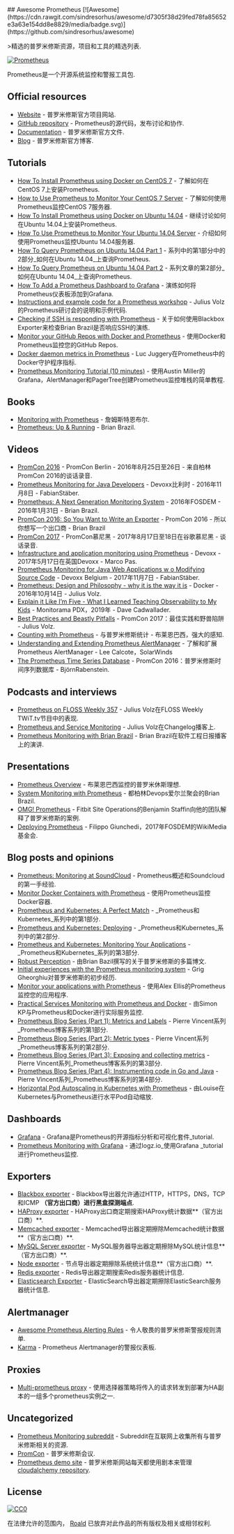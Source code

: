 <div class="github-widget" data-repo="roaldnefs/awesome-prometheus"></div>
## Awesome Prometheus  [![Awesome](https://cdn.rawgit.com/sindresorhus/awesome/d7305f38d29fed78fa85652e3a63e154dd8e8829/media/badge.svg)](https://github.com/sindresorhus/awesome)

&gt;精选的普罗米修斯资源，项目和工具的精选列表.

[![Prometheus](https://raw.githubusercontent.com/roaldnefs/awesome-prometheus/master/media/prometheus.png)](https://prometheus.io/)

Prometheus是一个开源系统监控和警报工具包.



## Official resources

- [Website](https://prometheus.io/) - 普罗米修斯官方项目网站.
- [GitHub repository](https://github.com/prometheus/prometheus) -  Prometheus的源代码，发布讨论和协作.
- [Documentation](https://prometheus.io/docs/introduction/overview/) - 普罗米修斯官方文件.
- [Blog](https://prometheus.io/blog/) - 普罗米修斯官方博客.

## Tutorials

- [How To Install Prometheus using Docker on CentOS 7](https://www.digitalocean.com/community/tutorials/how-to-install-prometheus-using-docker-on-centos-7) - 了解如何在CentOS 7上安装Prometheus.
- [How to Use Prometheus to Monitor Your CentOS 7 Server](https://www.digitalocean.com/community/tutorials/how-to-use-prometheus-to-monitor-your-centos-7-server) - 了解如何使用Prometheus监控CentOS 7服务器.
- [How To Install Prometheus using Docker on Ubuntu 14.04](https://www.digitalocean.com/community/tutorials/how-to-install-prometheus-using-docker-on-ubuntu-14-04) - 继续讨论如何在Ubuntu 14.04上安装Prometheus.
- [How To Use Prometheus to Monitor Your Ubuntu 14.04 Server](https://www.digitalocean.com/community/tutorials/how-to-use-prometheus-to-monitor-your-ubuntu-14-04-server) - 介绍如何使用Prometheus监控Ubuntu 14.04服务器.
- [How To Query Prometheus on Ubuntu 14.04 Part 1](https://www.digitalocean.com/community/tutorials/how-to-query-prometheus-on-ubuntu-14-04-part-1) - 系列中的第1部分中的2部分_如何在Ubuntu 14.04_上查询Prometheus.
- [How To Query Prometheus on Ubuntu 14.04 Part 2](https://www.digitalocean.com/community/tutorials/how-to-query-prometheus-on-ubuntu-14-04-part-2) - 系列文章的第2部分_如何在Ubuntu 14.04_上查询Prometheus.
- [How To Add a Prometheus Dashboard to Grafana](https://www.digitalocean.com/community/tutorials/how-to-add-a-prometheus-dashboard-to-grafana) - 演练如何将Prometheus仪表板添加到Grafana.
- [Instructions and example code for a Prometheus workshop](https://github.com/juliusv/prometheus_workshop) -  Julius Volz的Prometheus研讨会的说明和示例代码.
- [Checking if SSH is responding with Prometheus](https://www.robustperception.io/checking-if-ssh-is-responding-with-prometheus/) - 关于如何使用Blackbox Exporter来检查Brian Brazil是否响应SSH的演练.
- [Monitor your GitHub Repos with Docker and Prometheus](https://www.brianchristner.io/monitor-your-github-repos-with-docker/) - 使用Docker和Prometheus监控您的GitHub Repos.
- [Docker daemon metrics in Prometheus](https://medium.com/lucjuggery/docker-daemon-metrics-in-prometheus-7c359c7ff550) -  Luc Juggery在Prometheus中的Docker守护程序指标.
- [Prometheus Monitoring Tutorial (10 minutes)](https://pagertree.com/2017/12/01/prometheus-tutorial/) - 使用Austin Miller的Grafana，AlertManager和PagerTree创建Prometheus监控堆栈的简单教程.

## Books

- [Monitoring with Prometheus](https://www.prometheusbook.com/) - 詹姆斯特恩布尔.
- [Prometheus: Up & Running](http://shop.oreilly.com/product/0636920147343.do) -  Brian Brazil.

## Videos

- [PromCon 2016](https://www.youtube.com/playlist?list=PLoz-W_CUquUlCq-Q0hy53TolAhaED9vmU) -  PromCon Berlin  -  2016年8月25日至26日 - 来自柏林PromCon 2016的谈话录音.
- [Prometheus Monitoring for Java Developers](https://www.youtube.com/watch?v=jb9j_IYv4cU) -  Devoxx比利时 -  2016年11月8日 - FabianStäber.
- [Prometheus: A Next Generation Monitoring System](https://www.youtube.com/watch?v=cwRmXqXKGtk) -  2016年FOSDEM  -  2016年1月31日 -  Brian Brazil.
- [PromCon 2016: So You Want to Write an Exporter](https://www.youtube.com/watch?v=KXq5ibSj2qA) -  PromCon 2016  - 所以你想写一个出口商 -  Brian Brazil
- [PromCon 2017](https://www.youtube.com/playlist\?list\=PLoz-W_CUquUlnvoEBbqChb7A0ZEZsWSXt) -  PromCon慕尼黑 -  2017年8月17日至18日在谷歌慕尼黑 - 谈话录音.
- [Infrastructure and application monitoring using Prometheus](https://www.youtube.com/watch?v=5GYe_-qqP30) -  Devoxx  -  2017年5月17日在英国Devoxx  -  Marco Pas.
- [Prometheus Monitoring for Java Web Applications w o Modifying Source Code](https://www.youtube.com/watch?v=BjyI93c8ltA) -  Devoxx Belgium  -  2017年11月7日 - FabianStäber.
- [Prometheus: Design and Philosophy - why it is the way it is](https://www.youtube.com/watch?v=QgJbxCWRZ1s) -  Docker  -  2016年10月14日 -  Julius Volz.
- [Explain it Like I’m Five - What I Learned Teaching Observability to My Kids](https://vimeo.com/341142428) -  Monitorama PDX，2019年 -  Dave Cadwallader.
- [Best Practices and Beastly Pitfalls](https://www.youtube.com/watch?v=_MNYuTNfTb4) -  PromCon 2017：最佳实践和野兽陷阱 -  Julius Volz.
- [Counting with Prometheus](https://www.youtube.com/watch?v=67Ulrq6DxwA) - 与普罗米修斯统计 - 布莱恩巴西，强大的感知.
- [Understanding and Extending Prometheus AlertManager](https://www.youtube.com/watch?v=jpb6fLQOgn4) - 了解和扩展Prometheus AlertManager  -  Lee Calcote，SolarWinds
- [The Prometheus Time Series Database](https://www.youtube.com/watch?v=HbnGSNEjhUc) -  PromCon 2016：普罗米修斯时间序列数据库 - BjörnRabenstein.

## Podcasts and interviews

- [Prometheus on FLOSS Weekly 357](https://twit.tv/shows/floss-weekly/episodes/357) -  Julius Volz在FLOSS Weekly TWiT.tv节目中的表现.
- [Prometheus and Service Monitoring](https://changelog.com/podcast/168) -  Julius Volz在Changelog播客上.
- [Prometheus Monitoring with Brian Brazil](https://softwareengineeringdaily.com/2016/08/10/prometheus-monitoring-with-brian-brazil/) -  Brian Brazil在软件工程日报播客上的演讲.

## Presentations

- [Prometheus Overview](http://www.slideshare.net/brianbrazil/prometheus-overview) - 布莱恩巴西监控的普罗米休斯理想.
- [System Monitoring with Prometheus](http://www.slideshare.net/brianbrazil/devops-ireland-systems-monitoring-with-prometheus) - 都柏林Devops爱尔兰聚会的Brian Brazil.
- [OMG! Prometheus](https://www.dropbox.com/s/0l7kxhjqjbabtb0/prometheus%20site-ops%20preso.pdf?dl=0) -  Fitbit Site Operations的Benjamin Staffin向他的团队解释了普罗米修斯的案例.
- [Deploying Prometheus](https://fosdem.org/2017/schedule/event/deploying_prometheus_at_wikimedia_foundation/attachments/slides/1773/export/events/attachments/deploying_prometheus_at_wikimedia_foundation/slides/1773/Prometheus_at_WMF_Fosdem_2017.pdf) -  Filippo Giunchedi，2017年FOSDEM的WikiMedia基金会.

## Blog posts and opinions

- [Prometheus: Monitoring at SoundCloud](https://developers.soundcloud.com/blog/prometheus-monitoring-at-soundcloud) -  Prometheus概述和Soundcloud的第一手经验.
- [Monitor Docker Containers with Prometheus](http://5pi.de/2015/01/26/monitor-docker-containers-with-prometheus/) - 使用Prometheus监控Docker容器.
- [Prometheus and Kubernetes: A Perfect Match](https://www.weave.works/prometheus-kubernetes-perfect-match/) -  _Prometheus和Kubernetes_系列中的第1部分.
- [Prometheus and Kubernetes: Deploying](https://www.weave.works/prometheus-kubernetes-deploying/) -  _Prometheus和Kubernetes_系列中的第2部分.
- [Prometheus and Kubernetes: Monitoring Your Applications](https://www.weave.works/prometheus-and-kubernetes-monitoring-your-applications/) -  _Prometheus和Kubernetes_系列的第3部分.
- [Robust Perception](https://www.robustperception.io/tag/prometheus/) - 由Brian Bazil撰写的关于普罗米修斯的多篇博文.
- [Initial experiences with the Prometheus monitoring system](https://medium.com/@griggheo/initial-experiences-with-the-prometheus-monitoring-system-167054ac439c#.q565suk4h) -  Grig Gheorghiu对普罗米修斯的初步经历.
- [Monitor your applications with Prometheus](http://blog.alexellis.io/prometheus-monitoring/) - 使用Alex Ellis的Prometheus监控您的应用程序.
- [Practical Services Monitoring with Prometheus and Docker](https://airtame.engineering/practical-services-monitoring-with-prometheus-and-docker-30abd3cf9603) - 由Simon KP与Prometheus和Docker进行实际服务监控.
- [Prometheus Blog Series (Part 1): Metrics and Labels](https://pierrevincent.github.io/2017/12/prometheus-blog-series-part-1-metrics-and-labels/) -  Pierre Vincent系列_Prometheus博客系列的第1部分.
- [Prometheus Blog Series (Part 2): Metric types](https://pierrevincent.github.io/2017/12/prometheus-blog-series-part-2-metric-types/) -  Pierre Vincent系列_Prometheus博客系列的第2部分.
- [Prometheus Blog Series (Part 3): Exposing and collecting metrics](https://pierrevincent.github.io/2017/12/prometheus-blog-series-part-3-exposing-and-collecting-metrics/) -  Pierre Vincent系列_Prometheus博客系列的第3部分.
- [Prometheus Blog Series (Part 4): Instrumenting code in Go and Java](https://pierrevincent.github.io/2017/12/prometheus-blog-series-part-4-instrumenting-code-in-go-and-java/) -  Pierre Vincent系列_Prometheus博客系列的第4部分.
- [Horizontal Pod Autoscaling in Kubernetes with Prometheus](https://livewyer.io/blog/2019/05/28/horizontal-pod-autoscaling/) - 由Louise在Kubernetes与Prometheus进行水平Pod自动缩放.

## Dashboards

- [Grafana](https://prometheus.io/docs/visualization/grafana/) -  Grafana是Prometheus的开源指标分析和可视化套件_tutorial.
- [Prometheus Monitoring with Grafana](http://logz.io/blog/prometheus-monitoring/) - 通过logz.io_使用Grafana _tutorial进行Prometheus监控.

## Exporters

- [Blackbox exporter](https://github.com/prometheus/blackbox_exporter) -  Blackbox导出器允许通过HTTP，HTTPS，DNS，TCP和ICMP **（官方出口商）进行黑盒探测端点**.
- [HAProxy exporter](https://github.com/prometheus/haproxy_exporter) -  HAProxy出口商定期搜索HAProxy统计数据**（官方出口商）**.
- [Memcached exporter](https://github.com/prometheus/memcached_exporter) -  Memcached导出器定期擦除Memcached统计数据**（官方出口商）**.
- [MySQL Server exporter](https://github.com/prometheus/mysqld_exporter) -  MySQL服务器导出器定期擦除MySQL统计信息**（官方出口商）**.
- [Node exporter](https://github.com/prometheus/node_exporter) - 节点导出器定期擦除系统统计信息**（官方出口商）**.
- [Redis exporter](https://github.com/oliver006/redis_exporter) -  Redis导出器定期搜索Redis服务器统计信息.
- [Elasticsearch Exporter](https://github.com/justwatchcom/elasticsearch_exporter) -  ElasticSearch导出器定期擦除ElasticSearch服务器统计信息.

## Alertmanager

- [Awesome Prometheus Alerting Rules](https://github.com/samber/awesome-prometheus-alerts) - 令人敬畏的普罗米修斯警报规则清单.
- [Karma](https://github.com/prymitive/karma) -  Prometheus Alertmanager的警报仪表板.

## Proxies

- [Multi-prometheus proxy](https://github.com/matt-deboer/mpp) - 使用选择器策略将传入的请求转发到部署为HA副本的一组多个prometheus实例之一.

## Uncategorized

- [Prometheus Monitoring subreddit](https://www.reddit.com/r/PrometheusMonitoring/) -  Subreddit在互联网上收集所有与普罗米修斯相关的资源.
- [PromCon](https://promcon.io/) - 普罗米修斯会议.
- [Prometheus demo site](http://demo.cloudalchemy.org:9090) - 普罗米修斯网站每天都使用剧本来管理 [cloudalchemy repository](https://github.com/cloudalchemy/demo-site).

## License

[![CC0](https://camo.githubusercontent.com/60561947585c982aee67ed3e3b25388184cc0aa3/687474703a2f2f6d6972726f72732e6372656174697665636f6d6d6f6e732e6f72672f70726573736b69742f627574746f6e732f38387833312f7376672f63632d7a65726f2e737667)](http://creativecommons.org/publicdomain/zero/1.0/)

在法律允许的范围内， [Roald](https://github.com/roaldnefs/) 已放弃对此作品的所有版权及相关或相邻权利.
